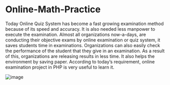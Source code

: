 # Online-Math-Practice

Today Online Quiz System has become a fast growing examination method because of its speed and accuracy. It is also needed less manpower to execute the examination. Almost all organizations now-a-days, are conducting their objective exams by online examination or quiz system, it saves students time in examinations. Organizations can also easily check the performance of the student that they give in an examination. As a result of this, organizations are releasing results in less time. It also helps the environment by saving paper. According to today’s requirement, online examination project in PHP is very useful to learn it.

![image](https://github.com/Yaazhini18/Online-Math-Practice/assets/88047197/ab7cd8c0-20bb-44b4-92a8-03ada2a37b63)
